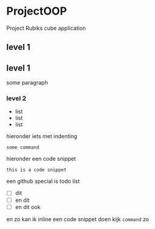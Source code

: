 # ProjectOOP

Project Rubiks cube application

## level 1

## level 1

some paragraph

### level 2

- list
- list 
- list

hieronder iets met indenting

    some command

hieronder een code snippet

 ```
 this is a code snippet
 ```
 
een github special is todo list

- [ ] dit
- [ ] en dit
- [ ] en dit ook

en zo kan ik inline een code snippet doen kijk `command` zo